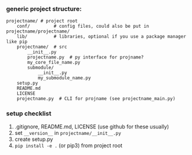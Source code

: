 ### generic project structure:
```
projectname/ # project root
    conf/         # config files, could also be put in projectname/projectname/
    lib/          # libraries, optional if you use a package manager like pip
    projectname/  # src
        __init__.py
        projectname.py  # py interface for projname?
        my_core_file_name.py
        submodule/
            __init__.py
            my_submodule_name.py
    setup.py              
    README.md
    LICENSE
    projectname.py  # CLI for projname (see projectname_main.py)
```

### setup checklist
1. .gitignore, README.md, LICENSE (use github for these usually)
2. set `__version__` in `projectname/__init__.py`
2. create setup.py
3. `pip install -e .`  (or pip3) from project root
